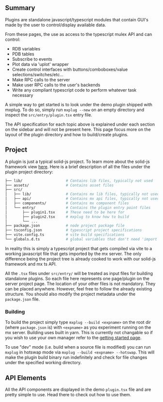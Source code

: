 ## Summary

Plugins are standalone javascript/typescript modules that contain GUI's made by the user to control/display available data.

From these pages, the use as access to the typescript mulex API and can control:

- RDB variables
- PDB tables
- Subscribe to events
- Plot data via 'uplot' wrapper
- Create control interfaces with buttons/comboboxes/value selections/switches/etc...
- Make RPC calls to the server
- Make user RPC calls to the user's backends
- Write any compliant typescript code to perform whatever task necessary

A simple way to get started is to look under the demo plugin shipped with mxplug.
To do so, simply run `mxplug --new` on an empty directory and inspect the `src/entry/plugin.tsx` entry file.

The API specification for each topic above is explained under each section on the sidebar and will not be present here.
This page focus more on the layout of the plugin directory and how to build/create plugins.

## Project

A plugin is just a typical solid-js project. To learn more about the solid-js framework view [here](https://docs.solidjs.com).
Here is a brief description of all the files under the plugin project directory:

```bash
├── lib/                    # Contains lib files, typically not used
├── assets/                 # Contains asset files
├── src/
│   ├── lib/                # Contains mx lib files, typically not used
│   ├── api/                # Contains mx api files, typically not used
│   ├── components/         # Contains mx component files
│   └── entry/              # Contains the plugin entry point files
│       ├── plugin1.tsx     # These need to be here for
│       ├── plugin2.tsx     # mxplug to know how to build
│       └── ...
├── package.json            # node project package file
├── tsconfig.json           # typescript project specifications
├── vite.config.ts          # vite build specifications
└── globals.d.ts            # global variables that don't need 'import'
```

In reality this is simply a typescript project that gets compiled via vite to a working javascript file that gets imported by the mx server.
The only difference being the project tree is already cooked to work with our solid-js framework and mx ts API.

All the `.tsx` files under `src/entry/` will be treated as input files for building standalone plugins. So each file here represents one page/plugin
on the server project page.
The location of your other files is not mandatory. They can be placed anywhere. However, feel free to follow the already existing structure.
You should also modify the project metadata under the `package.json` file.

### Building
To build the project simply type `mxplug --build <expname>` on the root dir (where `package.json` is) with `<expname>` as you experiment running on the mx server.
Building uses built in yarn. This is currently not changable so if you wish to use your own manager refer to the [getting started page](getting_started.md#your-first-plugin).

To use "dev" mode (i.e. build when a source file is modified) you can run `mxplug` in hotswap mode via `mxplug --build <expname> --hotswap`.
This will make the plugin build binary run indefinitely and check for file changes under the specified working directory.

## API Elements

All the API components are displayed in the demo `plugin.tsx` file and are pretty simple to use. Head there to check out how to use them.
